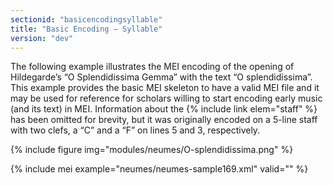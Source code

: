 ```yaml
---
sectionid: "basicencodingsyllable"
title: "Basic Encoding – Syllable"
version: "dev"
---
```


The following example illustrates the MEI encoding of the opening of Hildegarde’s “O Splendidissima Gemma” with the text “O splendidissima”. This example provides the basic MEI skeleton to have a valid MEI file and it may be used for reference for scholars willing to start encoding early music (and its text) in MEI. Information about the {% include link elem="staff" %} has been omitted for brevity, but it was originally encoded on a 5-line staff with two clefs, a “C” and a “F” on lines 5 and 3, respectively.

{% include figure img="modules/neumes/O-splendidissima.png" %}

{% include mei example="neumes/neumes-sample169.xml" valid="" %}



